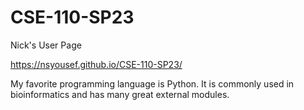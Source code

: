 # CSE-110-SP23

Nick's User Page

https://nsyousef.github.io/CSE-110-SP23/

My favorite programming language is Python. It is commonly used in bioinformatics and has many great external modules. 